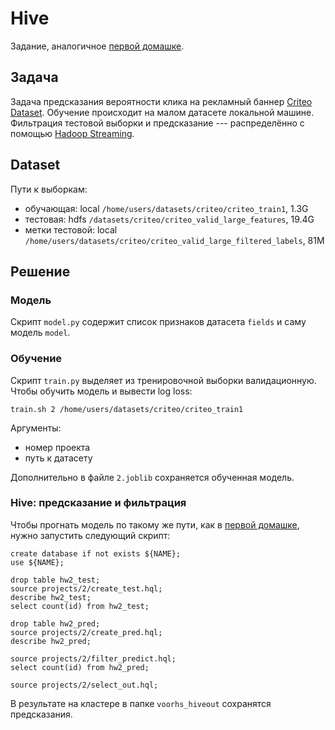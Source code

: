 # Hive

Задание, аналогичное [первой домашке](https://github.com/voorhs/ai-masters-bigdata/tree/main/projects/1).

## Задача

Задача предсказания вероятности клика на рекламный баннер [Criteo Dataset](https://www.kaggle.com/c/criteo-display-ad-challenge). Обучение происходит на малом датасете локальной машине. Фильтрация тестовой выборки и предсказание --- распределённо с помощью [Hadoop Streaming](https://hadoop.apache.org/docs/r1.2.1/streaming.html).

## Dataset

Пути к выборкам:
- обучающая: local `/home/users/datasets/criteo/criteo_train1`, 1.3G 
- тестовая: hdfs `/datasets/criteo/criteo_valid_large_features`, 19.4G
- метки тестовой: local `/home/users/datasets/criteo/criteo_valid_large_filtered_labels`,  81M

## Решение

### Модель

Скрипт `model.py` содержит список признаков датасета `fields` и саму модель `model`.

### Обучение

Скрипт `train.py` выделяет из тренировочной выборки валидационную. Чтобы обучить модель и вывести log loss:
```
train.sh 2 /home/users/datasets/criteo/criteo_train1
```

Аргументы:
- номер проекта
- путь к датасету

Дополнительно в файле `2.joblib` сохраняется обученная модель.

### Hive: предсказание и фильтрация

Чтобы прогнать модель по такому же пути, как в [первой домашке](https://github.com/voorhs/ai-masters-bigdata/tree/main/projects/1), нужно запустить следующий скрипт:

```
create database if not exists ${NAME};
use ${NAME};

drop table hw2_test;
source projects/2/create_test.hql;
describe hw2_test;
select count(id) from hw2_test;

drop table hw2_pred;
source projects/2/create_pred.hql;
describe hw2_pred;

source projects/2/filter_predict.hql;
select count(id) from hw2_pred;

source projects/2/select_out.hql;
```

В результате на кластере в папке `voorhs_hiveout` сохранятся предсказания.